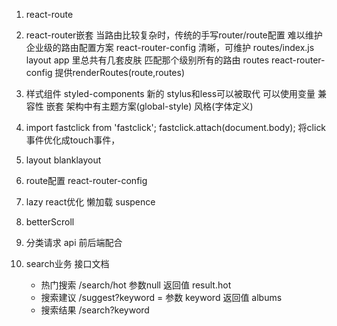1. react-route
3. react-router嵌套
当路由比较复杂时，传统的手写router/route配置 难以维护 
企业级的路由配置方案 react-router-config 清晰，可维护 routes/index.js
layout app 里总共有几套皮肤 匹配那个级别所有的路由
routes react-router-config 提供renderRoutes(route,routes)

1. 样式组件 styled-components
    新的 stylus和less可以被取代 可以使用变量 兼容性 嵌套 架构中有主题方案(global-style) 风格(字体定义)

2. import fastclick from 'fastclick';
    fastclick.attach(document.body);
    将click事件优化成touch事件，
3. layout blanklayout
4. route配置 react-router-config
5. lazy react优化 懒加载 suspence
6. betterScroll 
7. 分类请求 api 前后端配合
8. search业务 接口文档
    - 热门搜索
    /search/hot
    参数null
    返回值 result.hot
    - 搜索建议
    /suggest?keyword = 
    参数 keyword
    返回值 albums
    - 搜索结果 
    /search?keyword

